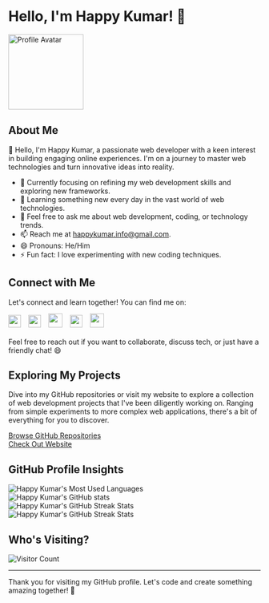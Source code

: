 # Hello, I'm Happy Kumar! 🌟

<img src="https://avatars.githubusercontent.com/u/85684143?v=4" alt="Profile Avatar" width="150">

## About Me

👋 Hello, I'm Happy Kumar, a passionate web developer with a keen interest in building engaging online experiences. I'm on a journey to master web technologies and turn innovative ideas into reality.

- 🔭 Currently focusing on refining my web development skills and exploring new frameworks.
- 🌱 Learning something new every day in the vast world of web technologies.
- 💬 Feel free to ask me about web development, coding, or technology trends.
- 📫 Reach me at [happykumar.info@gmail.com](mailto:happykumar.info@gmail.com).
- 😄 Pronouns: He/Him
- ⚡ Fun fact: I love experimenting with new coding techniques.

## Connect with Me

Let's connect and learn together! You can find me on:

<div>
  <a href="https://facebook.com/ImHappyKumar/"><img src="https://raw.githubusercontent.com/dheereshagrwal/colored-icons/master/svg/facebook.svg" width="25px"></a> &ensp;
  <a href="https://instagram.com/happykumarofficial/"><img src="https://raw.githubusercontent.com/dheereshagrwal/colored-icons/master/svg/instagram.svg" width="25px"></a> &ensp;
  <a href="https://twitter.com/ImHappyKumar/"><img src="https://raw.githubusercontent.com/dheereshagrwal/colored-icons/master/svg/twitter.svg" width="28px"></a> &ensp;
  <a href="https://t.me/ImHappyKumar"><img src="https://raw.githubusercontent.com/dheereshagrwal/colored-icons/master/svg/telegram.svg" width="25px"></a> &ensp;
  <a href="https://www.linkedin.com/in/ImHappyKumar/"><img src="https://raw.githubusercontent.com/dheereshagrwal/colored-icons/master/svg/linkedin.svg" width="28px"></a>
</div>
<br>
Feel free to reach out if you want to collaborate, discuss tech, or just have a friendly chat! 😄

## Exploring My Projects

Dive into my GitHub repositories or visit my website to explore a collection of web development projects that I've been diligently working on. Ranging from simple experiments to more complex web applications, there's a bit of everything for you to discover.

[Browse GitHub Repositories](https://github.com/ImHappyKumar?tab=repositories) <br>
[Check Out Website](https://happykumar.in/)

## GitHub Profile Insights

<!-- Happy Kumar's Most Used Languages -->
<picture>
  <source media="(prefers-color-scheme: dark)" srcset="https://github-readme-stats.vercel.app/api/top-langs/?username=ImHappyKumar&layout=compact&theme=dark">
  <source media="(prefers-color-scheme: light)" srcset="https://github-readme-stats.vercel.app/api/top-langs/?username=ImHappyKumar&layout=compact&theme=light">
  <img alt="Happy Kumar's Most Used Languages" src="https://github-readme-stats.vercel.app/api/top-langs/?username=ImHappyKumar&layout=compact">
</picture> <br>

<!-- Happy Kumar's GitHub Stats -->
<picture>
  <source media="(prefers-color-scheme: dark)" srcset="https://github-readme-stats.vercel.app/api?username=ImHappyKumar&theme=dark&show_icons=true">
  <source media="(prefers-color-scheme: light)" srcset="https://github-readme-stats.vercel.app/api?username=ImHappyKumar&theme=default&show_icons=true">
  <img alt="Happy Kumar's GitHub stats" src="https://github-readme-stats.vercel.app/api?username=ImHappyKumar&theme=default&show_icons=true">
</picture> <br>

<!-- Happy Kumar's GitHub Contributor Stats -->
<picture>
  <source media="(prefers-color-scheme: dark)" srcset="https://github-contributor-stats.vercel.app/api?username=ImHappyKumar&limit=5&theme=dark&combine_all_yearly_contributions=true">
  <source media="(prefers-color-scheme: light)" srcset="https://github-contributor-stats.vercel.app/api?username=ImHappyKumar&limit=5&theme=flat&combine_all_yearly_contributions=true">
  <img alt="Happy Kumar's GitHub Streak Stats" src="https://github-contributor-stats.vercel.app/api?username=ImHappyKumar&limit=5&theme=flat&combine_all_yearly_contributions=true">
</picture> <br>

<!-- Happy Kumar's GitHub Streak Stats -->
<picture>
  <source media="(prefers-color-scheme: dark)" srcset="https://github-readme-streak-stats.herokuapp.com?user=ImHappyKumar&theme=dark">
  <source media="(prefers-color-scheme: light)" srcset="https://github-readme-streak-stats.herokuapp.com?user=ImHappyKumar&theme=default">
  <img alt="Happy Kumar's GitHub Streak Stats" src="https://github-readme-streak-stats.herokuapp.com?user=ImHappyKumar&theme=default">
</picture>

## Who's Visiting?

![Visitor Count](https://visitor-badge.laobi.icu/badge?page_id=ImHappyKumar.ImHappyKumar)
  
---

Thank you for visiting my GitHub profile. Let's code and create something amazing together! 🚀

